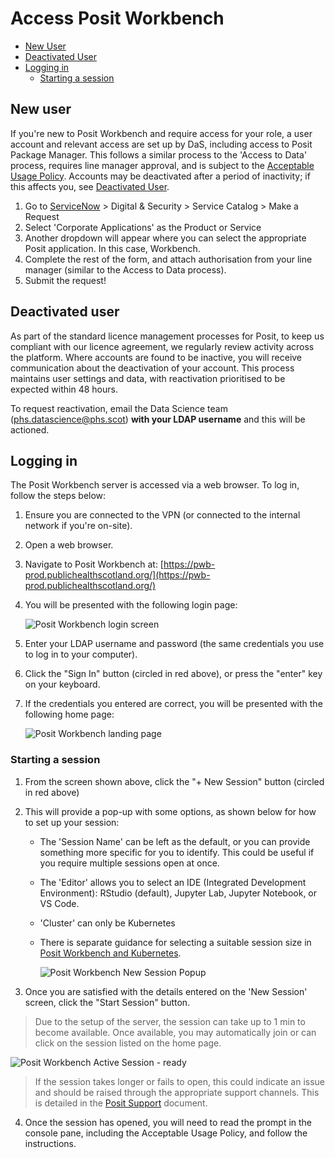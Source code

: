 # Access Posit Workbench

* [New User](#new-user)
* [Deactivated User](#deactivated-user)
* [Logging in](#logging-in)
  * [Starting a session](#starting-a-session)

## New user

If you're new to Posit Workbench and require access for your role, a user account and relevant access are set up by DaS, including access to Posit Package Manager. This follows a similar process to the 'Access to Data' process, requires line manager approval, and is subject to the [Acceptable Usage Policy](Acceptable%20Usage%20Policy%20for%20Posit%20Workbench.md). Accounts may be deactivated after a period of inactivity; if this affects you, see [Deactivated User](#deactivated-user).

1. Go to [ServiceNow](https://nhsnss.service-now.com/phs/) > Digital & Security > Service Catalog > Make a Request
2. Select 'Corporate Applications' as the Product or Service
3. Another dropdown will appear where you can select the appropriate Posit application. In this case, Workbench.
4. Complete the rest of the form, and attach authorisation from your line manager (similar to the Access to Data process).
5. Submit the request!

## Deactivated user

As part of the standard licence management processes for Posit, to keep us compliant with our licence agreement, we regularly review activity across the platform. Where accounts are found to be inactive, you will receive communication about the deactivation of your account. This process maintains user settings and data, with reactivation prioritised to be expected within 48 hours. 

To request reactivation, email the Data Science team ([phs.datascience@phs.scot](mailto:phs.datascience@phs.scot)) **with your LDAP username** and this will be actioned. 

## Logging in

The Posit Workbench server is accessed via a web browser. To log in, follow the steps below:

1. Ensure you are connected to the VPN (or connected to the internal network if you're on-site).

2. Open a web browser.

3. Navigate to Posit Workbench at: [https://pwb-prod.publichealthscotland.org/](https://pwb-prod.publichealthscotland.org/)

4. You will be presented with the following login page:

    ![Posit Workbench login screen](https://user-images.githubusercontent.com/45657289/186685760-da0d9dc6-cfe8-4afc-93fd-7afaaf6fd91d.png)

5. Enter your LDAP username and password (the same credentials you use to log in to your computer).

6. Click the "Sign In" button (circled in red above), or press the "enter" key on your keyboard.

7. If the credentials you entered are correct, you will be presented with the following home page:

    ![Posit Workbench landing page](https://user-images.githubusercontent.com/45657289/199207826-9fb88d1c-88e6-4418-9cec-1ec8a0f02875.png)

### Starting a session

1. From the screen shown above, click the "+ New Session" button (circled in red above)

2. This will provide a pop-up with some options, as shown below for how to set up your session:
    - The 'Session Name' can be left as the default, or you can provide something more specific for you to identify. This could be useful if you require multiple sessions open at once.
    - The 'Editor' allows you to select an IDE (Integrated Development Environment): RStudio (default), Jupyter Lab, Jupyter Notebook, or VS Code.
    - 'Cluster' can only be Kubernetes
    - There is separate guidance for selecting a suitable session size in [Posit Workbench and Kubernetes](Posit%20Workbench%20and%20Kubernetes.md).

        ![Posit Workbench New Session Popup](https://user-images.githubusercontent.com/33964310/213692731-889e1f04-c2da-4f2f-b5bf-f82c445b58ae.png)

3. Once you are satisfied with the details entered on the 'New Session' screen, click the "Start Session" button.

> Due to the setup of the server, the session can take up to 1 min to become available. Once available, you may automatically join or can click on the session listed on the home page.

![Posit Workbench Active Session - ready](https://user-images.githubusercontent.com/45657289/199208971-bf977d57-b042-4e43-9e15-b9b107dc89bc.png)

> If the session takes longer or fails to open, this could indicate an issue and should be raised through the appropriate support channels. This is detailed in the [Posit Support](Posit%20Support.md) document.

4. Once the session has opened, you will need to read the prompt in the console pane, including the Acceptable Usage Policy, and follow the instructions.
